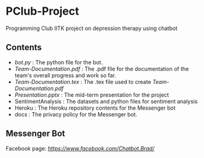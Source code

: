 # PClub-Project
Programming Club IITK project on depression therapy using chatbot

Contents
--------
* *bot.py* : The python file for the bot.
* *Team-Documentation.pdf* : The .pdf file for the documentation of the team's overall progress and work so far.
* *Team-Documentation.tex* : The .tex file used to create *Team-Documentation.pdf*
* *Presentation.pptx* : The mid-term presentation for the project
* SentimentAnalysis : The datasets and python files for sentiment analysis
* Heroku : The Heroku repository contents for the Messenger bot
* docs : The privacy policy for the Messenger bot.

Messenger Bot
-------------
Facebook page: *https://www.facebook.com/Chatbot.Brad/*
